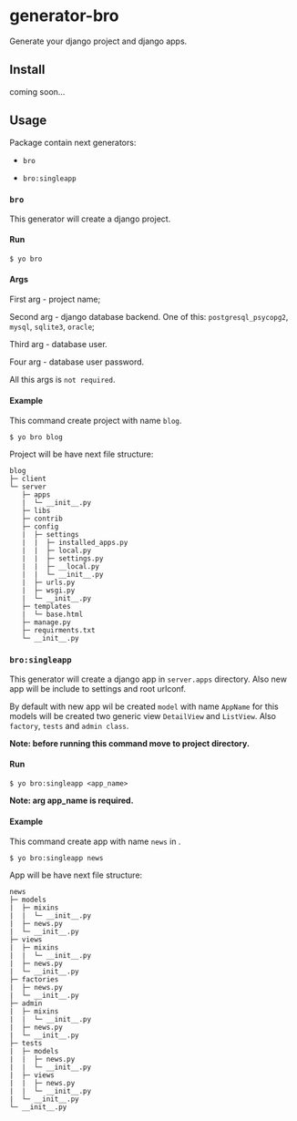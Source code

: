 # generator-bro

Generate your django project and django apps.

## Install

coming soon...

## Usage

Package contain next generators:

* `bro`

* `bro:singleapp`

### `bro`

This generator will create a django project.

#### Run

```
$ yo bro
```

#### Args

First arg - project name;

Second arg - django database backend. One of this: `postgresql_psycopg2`, `mysql`, `sqlite3`, `oracle`;

Third arg - database user.

Four arg - database user password.

All this args is `not required`.

#### Example

This command create project with name `blog`.

```
$ yo bro blog
```

Project will be have next file structure:  

```
blog
├─ client
└─ server
   ├─ apps
   |  └─ __init__.py
   ├─ libs
   ├─ contrib
   ├─ config
   |  ├─ settings
   |  |  ├─ installed_apps.py
   |  |  ├─ local.py
   |  |  ├─ settings.py
   |  |  ├─ __local.py
   |  |  └─ __init__.py
   |  ├─ urls.py
   |  ├─ wsgi.py
   |  └─ __init__.py
   ├─ templates
   |  └─ base.html
   ├─ manage.py
   ├─ requirments.txt
   └─ __init__.py
```

### `bro:singleapp`

This generator will create a django app in `server.apps` directory. Also new app will be include to settings and root urlconf. 

By default with new app wil be created `model` with name `AppName` for this models will be created two generic view `DetailView` and `ListView`. Also `factory`, `tests` and `admin class`.

**Note: before running this command move to project directory.**

#### Run

```
$ yo bro:singleapp <app_name>
```

**Note: arg app_name is required.**

#### Example

This command create app with name `news` in .

```
$ yo bro:singleapp news
```

App will be have next file structure:  

```
news
├─ models
|  ├─ mixins
|  |  └─ __init__.py
|  ├─ news.py
|  └─ __init__.py
├─ views
|  ├─ mixins
|  |  └─ __init__.py
|  ├─ news.py
|  └─ __init__.py
├─ factories
|  ├─ news.py
|  └─ __init__.py
├─ admin
|  ├─ mixins
|  |  └─ __init__.py
|  ├─ news.py
|  └─ __init__.py
├─ tests
|  ├─ models
|  |  ├─ news.py
|  |  └─ __init__.py
|  ├─ views
|  |  ├─ news.py
|  |  └─ __init__.py
|  └─ __init__.py
└─ __init__.py
```
